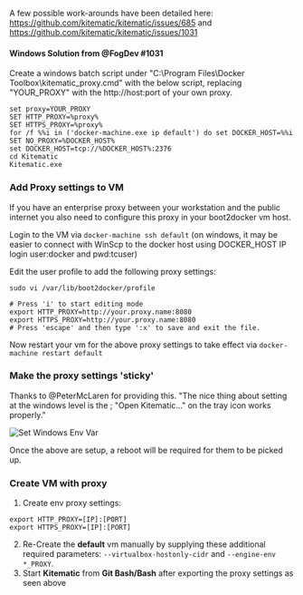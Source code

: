 A few possible work-arounds have been detailed here: https://github.com/kitematic/kitematic/issues/685 and https://github.com/kitematic/kitematic/issues/1031

#### Windows Solution from @FogDev #1031
Create a windows batch script under "C:\Program Files\Docker Toolbox\kitematic_proxy.cmd" with the below script, replacing "YOUR_PROXY" with the http://host:port of your own proxy.

```
set proxy=YOUR_PROXY
SET HTTP_PROXY=%proxy%
SET HTTPS_PROXY=%proxy%
for /f %%i in ('docker-machine.exe ip default') do set DOCKER_HOST=%%i
SET NO_PROXY=%DOCKER_HOST%
set DOCKER_HOST=tcp://%DOCKER_HOST%:2376
cd Kitematic
Kitematic.exe
```

### Add Proxy settings to VM
If you have an enterprise proxy between your workstation and the public internet you also need to configure this proxy in your boot2docker vm host.

Login to the VM via `docker-machine ssh default`
(on windows, it may be easier to connect with WinScp to the docker host using DOCKER_HOST IP login user:docker and pwd:tcuser)

Edit the user profile to add the following proxy settings:

```
sudo vi /var/lib/boot2docker/profile

# Press 'i' to start editing mode
export HTTP_PROXY=http://your.proxy.name:8080
export HTTPS_PROXY=http://your.proxy.name:8080
# Press 'escape' and then type ':x' to save and exit the file. 
```

Now restart your vm for the above proxy settings to take effect via `docker-machine restart default`

### Make the proxy settings 'sticky'

Thanks to @PeterMcLaren for providing this. "The nice thing about setting at the windows level is the ; "Open Kitematic..." on the tray icon works properly."

![Set Windows Env Var](https://cloud.githubusercontent.com/assets/13315640/16794565/7ae83c78-48d0-11e6-8e7f-f89174855972.png)

Once the above are setup, a reboot will be required for them to be picked up. 

### Create VM with proxy
1. Create env proxy settings:
```
export HTTP_PROXY=[IP]:[PORT]
export HTTPS_PROXY=[IP]:[PORT]
```
2. Re-Create the **default** vm manually by supplying these additional required parameters: `--virtualbox-hostonly-cidr` and `--engine-env *_PROXY`.
3.  Start **Kitematic** from **Git Bash/Bash** after exporting the proxy settings as seen above